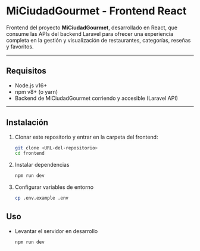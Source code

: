 # MiCiudadGourmet - Frontend React

Frontend del proyecto **MiCiudadGourmet**, desarrollado en React, que consume las APIs del backend Laravel para ofrecer una experiencia completa en la gestión y visualización de restaurantes, categorías, reseñas y favoritos.

---

## Requisitos

- Node.js v16+  
- npm v8+ (o yarn)  
- Backend de MiCiudadGourmet corriendo y accesible (Laravel API)

---

## Instalación

1. Clonar este repositorio y entrar en la carpeta del frontend:

   ```bash
   git clone <URL-del-repositorio>
   cd frontend
   ```

2. Instalar dependencias

    ```bash
    npm run dev
    ```

3. Configurar variables de entorno

    ```bash
    cp .env.example .env
    ```
## Uso

- Levantar el servidor en desarrollo

    ```bash
    npm run dev
    ```